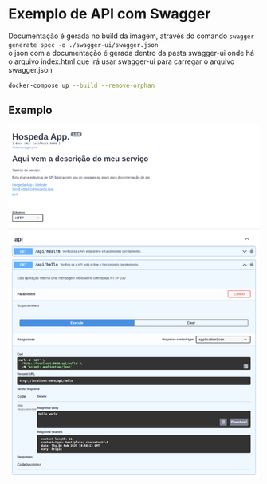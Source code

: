 # Exemplo de API com Swagger

Documentação é gerada no build da imagem, através do comando 
```swagger generate spec -o ./swagger-ui/swagger.json```  
o json com a documentação é gerada dentro da pasta swagger-ui 
onde há o arquivo index.html que irá usar swagger-ui para carregar o arquivo swagger.json

```sh
docker-compose up --build --remove-orphan
```

## Exemplo

![Texto alternativo](./print.png)
